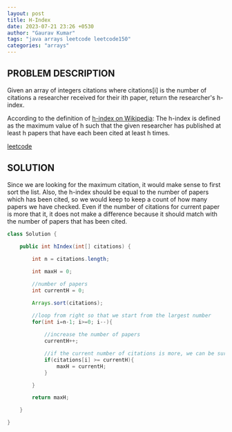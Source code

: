 ```yaml
---
layout: post
title: H-Index
date: 2023-07-21 23:26 +0530
author: "Gaurav Kumar"
tags: "java arrays leetcode leetcode150"
categories: "arrays"
---
```


## PROBLEM DESCRIPTION

Given an array of integers citations where citations[i] is the number of citations a researcher received for their ith paper, return the researcher's h-index.

According to the definition of [h-index on Wikipedia](https://en.wikipedia.org/wiki/H-index): The h-index is defined as the maximum value of h such that the given researcher has published at least h papers that have each been cited at least h times.

[leetcode](https://leetcode.com/problems/h-index/)

## SOLUTION

Since we are looking for the maximum citation, it would make sense to first sort the list. Also, the h-index should be equal to the number of papers which has been cited, so we would keep to keep a count of how many papers we have checked. Even if the number of citations for current paper is more that it, it does not make a difference because it should match with the number of papers that has been cited.

```java
class Solution {

    public int hIndex(int[] citations) {
        
        int n = citations.length;

        int maxH = 0;

        //number of papers
        int currentH = 0;

        Arrays.sort(citations); 

        //loop from right so that we start from the largest number        
        for(int i=n-1; i>=0; i--){
            
            //increase the number of papers
            currentH++;

            //if the current number of citations is more, we can be sure that anything ahead of it was also more and this can be the largest value
            if(citations[i] >= currentH){
                maxH = currentH;
            }

        }

        return maxH;

    }

}
```
